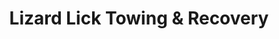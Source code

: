 ---
title: "Lizard Lick Towing & Recovery"
url: /wendell/lizard-lick-towing-and-recovery/
shop: car repair
---